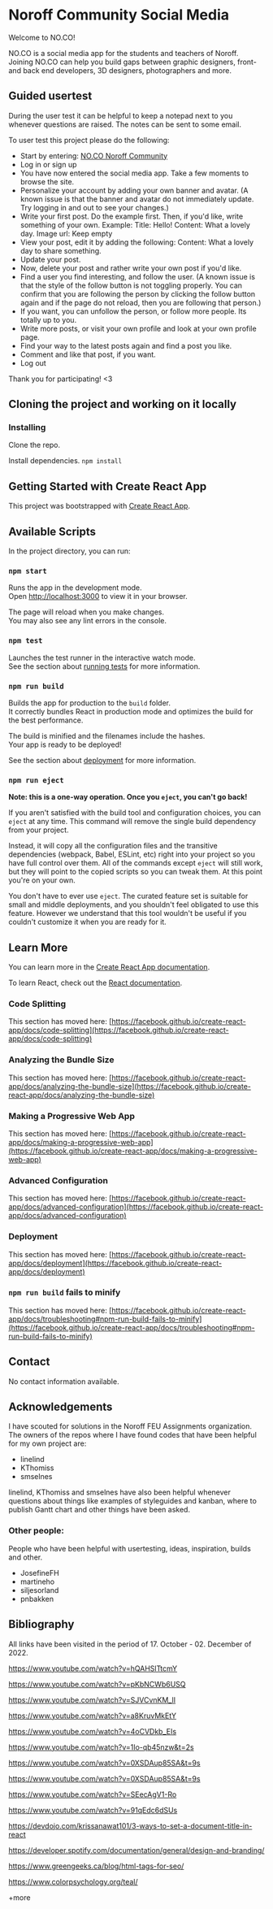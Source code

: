 # Noroff Community Social Media

Welcome to NO.CO!

NO.CO is a social media app for the students and teachers of Noroff. Joining NO.CO can help you build gaps between graphic designers, front- and back end developers, 3D designers, photographers and more.

## Guided usertest

During the user test it can be helpful to keep a notepad next to you whenever questions are raised.
The notes can be sent to some email.

To user test this project please do the following:

- Start by entering: [NO.CO Noroff Community](https://no-co.netlify.app/)
- Log in or sign up
- You have now entered the social media app. Take a few moments to browse the site.
- Personalize your account by adding your own banner and avatar.
  (A known issue is that the banner and avatar do not immediately update.
  Try logging in and out to see your changes.)
- Write your first post. Do the example first. Then, if you'd like, write something of your own.
  Example:
  Title: Hello!
  Content: What a lovely day.
  Image url: Keep empty
- View your post, edit it by adding the following:
  Content: What a lovely day to share something.
- Update your post.
- Now, delete your post and rather write your own post if you'd like.
- Find a user you find interesting, and follow the user.
  (A known issue is that the style of the follow button is not toggling properly. You can confirm that you are following the person by clicking the follow button again and if the page do not reload, then you are following that person.)
- If you want, you can unfollow the person, or follow more people. Its totally up to you.
- Write more posts, or visit your own profile and look at your own profile page.
- Find your way to the latest posts again and find a post you like.
- Comment and like that post, if you want.
- Log out

Thank you for participating! <3

## Cloning the project and working on it locally

### Installing

Clone the repo.

Install dependencies.
`npm install`

## Getting Started with Create React App

This project was bootstrapped with [Create React App](https://github.com/facebook/create-react-app).

## Available Scripts

In the project directory, you can run:

### `npm start`

Runs the app in the development mode.\
Open [http://localhost:3000](http://localhost:3000) to view it in your browser.

The page will reload when you make changes.\
You may also see any lint errors in the console.

### `npm test`

Launches the test runner in the interactive watch mode.\
See the section about [running tests](https://facebook.github.io/create-react-app/docs/running-tests) for more information.

### `npm run build`

Builds the app for production to the `build` folder.\
It correctly bundles React in production mode and optimizes the build for the best performance.

The build is minified and the filenames include the hashes.\
Your app is ready to be deployed!

See the section about [deployment](https://facebook.github.io/create-react-app/docs/deployment) for more information.

### `npm run eject`

**Note: this is a one-way operation. Once you `eject`, you can't go back!**

If you aren't satisfied with the build tool and configuration choices, you can `eject` at any time. This command will remove the single build dependency from your project.

Instead, it will copy all the configuration files and the transitive dependencies (webpack, Babel, ESLint, etc) right into your project so you have full control over them. All of the commands except `eject` will still work, but they will point to the copied scripts so you can tweak them. At this point you're on your own.

You don't have to ever use `eject`. The curated feature set is suitable for small and middle deployments, and you shouldn't feel obligated to use this feature. However we understand that this tool wouldn't be useful if you couldn't customize it when you are ready for it.

## Learn More

You can learn more in the [Create React App documentation](https://facebook.github.io/create-react-app/docs/getting-started).

To learn React, check out the [React documentation](https://reactjs.org/).

### Code Splitting

This section has moved here: [https://facebook.github.io/create-react-app/docs/code-splitting](https://facebook.github.io/create-react-app/docs/code-splitting)

### Analyzing the Bundle Size

This section has moved here: [https://facebook.github.io/create-react-app/docs/analyzing-the-bundle-size](https://facebook.github.io/create-react-app/docs/analyzing-the-bundle-size)

### Making a Progressive Web App

This section has moved here: [https://facebook.github.io/create-react-app/docs/making-a-progressive-web-app](https://facebook.github.io/create-react-app/docs/making-a-progressive-web-app)

### Advanced Configuration

This section has moved here: [https://facebook.github.io/create-react-app/docs/advanced-configuration](https://facebook.github.io/create-react-app/docs/advanced-configuration)

### Deployment

This section has moved here: [https://facebook.github.io/create-react-app/docs/deployment](https://facebook.github.io/create-react-app/docs/deployment)

### `npm run build` fails to minify

This section has moved here: [https://facebook.github.io/create-react-app/docs/troubleshooting#npm-run-build-fails-to-minify](https://facebook.github.io/create-react-app/docs/troubleshooting#npm-run-build-fails-to-minify)

## Contact

No contact information available.

## Acknowledgements

I have scouted for solutions in the Noroff FEU Assignments organization.
The owners of the repos where I have found codes that have been helpful for my own project are:

- linelind
- KThomiss
- smselnes

linelind, KThomiss and smselnes have also been helpful whenever questions about things like examples of styleguides and kanban, where to publish Gantt chart and other things have been asked.

### Other people:

People who have been helpful with usertesting, ideas, inspiration, builds and other.

- JosefineFH
- martineho
- siljesorland
- pnbakken

## Bibliography

All links have been visited in the period of 17. October - 02. December of 2022.

https://www.youtube.com/watch?v=hQAHSlTtcmY

https://www.youtube.com/watch?v=pKbNCWb6USQ

https://www.youtube.com/watch?v=SJVCvnKM_lI

https://www.youtube.com/watch?v=a8KruvMkEtY

https://www.youtube.com/watch?v=4oCVDkb_EIs

https://www.youtube.com/watch?v=1Io-qb45nzw&t=2s

https://www.youtube.com/watch?v=0XSDAup85SA&t=9s

https://www.youtube.com/watch?v=0XSDAup85SA&t=9s

https://www.youtube.com/watch?v=SEecAgV1-Ro

https://www.youtube.com/watch?v=91qEdc6dSUs

https://devdojo.com/krissanawat101/3-ways-to-set-a-document-title-in-react

https://developer.spotify.com/documentation/general/design-and-branding/

https://www.greengeeks.ca/blog/html-tags-for-seo/

https://www.colorpsychology.org/teal/

+more
